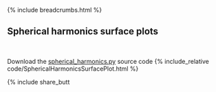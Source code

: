 {% include breadcrumbs.html %}

## Spherical harmonics surface plots
<div class="header_line"><br/></div>

Download the [spherical_harmonics.py](code/spherical_harmonics.py) source code
{% include_relative code/SphericalHarmonicsSurfacePlot.html %}

<p style="clear: both;"></p>

{% include share_butt